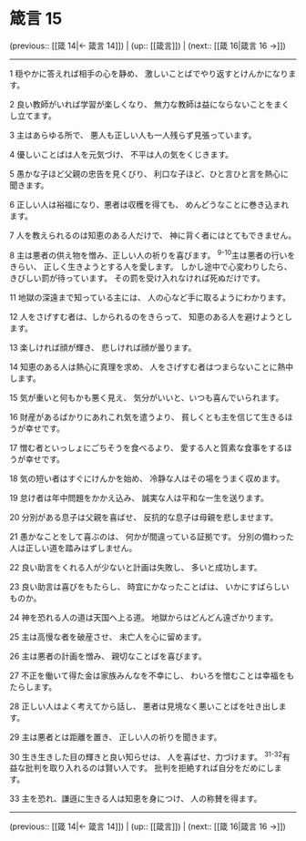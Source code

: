 # 箴言 15

(previous:: [[箴 14|← 箴言 14]]) | (up:: [[箴言]]) | (next:: [[箴 16|箴言 16 →]])

***


1 穏やかに答えれば相手の心を静め、 激しいことばでやり返すとけんかになります。 

2 良い教師がいれば学習が楽しくなり、 無力な教師は益にならないことをまくし立てます。 

3 主はあらゆる所で、 悪人も正しい人も一人残らず見張っています。 

4 優しいことばは人を元気づけ、 不平は人の気をくじきます。 

5 愚かな子ほど父親の忠告を見くびり、 利口な子ほど、ひと言ひと言を熱心に聞きます。 

6 正しい人は裕福になり、悪者は収穫を得ても、 めんどうなことに巻き込まれます。 

7 人を教えられるのは知恵のある人だけで、 神に背く者にはとてもできません。 

8 主は悪者の供え物を憎み、正しい人の祈りを喜びます。 <sup class="versenum">9-10</sup>主は悪者の行いをきらい、 正しく生きようとする人を愛します。 しかし途中で心変わりしたら、 きびしい罰が待っています。 その罰を受け入れなければ死ぬだけです。 

11 地獄の深遠まで知っている主には、 人の心など手に取るようにわかります。 

12 人をさげすむ者は、しかられるのをきらって、 知恵のある人を避けようとします。 

13 楽しければ顔が輝き、 悲しければ顔が曇ります。 

14 知恵のある人は熱心に真理を求め、 人をさげすむ者はつまらないことに熱中します。 

15 気が重いと何もかも悪く見え、 気分がいいと、いつも喜んでいられます。 

16 財産があるばかりにあれこれ気を遣うより、 貧しくとも主を信じて生きるほうが幸せです。 

17 憎む者といっしょにごちそうを食べるより、 愛する人と質素な食事をするほうが幸せです。 

18 気の短い者はすぐにけんかを始め、 冷静な人はその場をうまく収めます。 

19 怠け者は年中問題をかかえ込み、 誠実な人は平和な一生を送ります。 

20 分別がある息子は父親を喜ばせ、 反抗的な息子は母親を悲しませます。 

21 愚かなことをして喜ぶのは、 何かが間違っている証拠です。 分別の備わった人は正しい道を踏みはずしません。 

22 良い助言をくれる人が少ないと計画は失敗し、 多いと成功します。 

23 良い助言は喜びをもたらし、 時宜にかなったことばは、 いかにすばらしいものか。 

24 神を恐れる人の道は天国へ上る道。 地獄からはどんどん遠ざかります。 

25 主は高慢な者を破産させ、 未亡人を心に留めます。 

26 主は悪者の計画を憎み、 親切なことばを喜びます。 

27 不正を働いて得た金は家族みんなを不幸にし、 わいろを憎むことは幸福をもたらします。 

28 正しい人はよく考えてから話し、 悪者は見境なく悪いことばを吐き出します。 

29 主は悪者とは距離を置き、 正しい人の祈りを聞きます。 

30 生き生きした目の輝きと良い知らせは、 人を喜ばせ、力づけます。 <sup class="versenum">31-32</sup>有益な批判を取り入れるのは賢い人です。 批判を拒絶すれば自分をだめにします。 

33 主を恐れ、謙遜に生きる人は知恵を身につけ、 人の称賛を得ます。

***

(previous:: [[箴 14|← 箴言 14]]) | (up:: [[箴言]]) | (next:: [[箴 16|箴言 16 →]])
